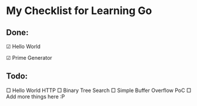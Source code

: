 # My Checklist for Learning Go #
## Done:
☑  Hello World

☑  Prime Generator

## Todo:
□ Hello World HTTP
□ Binary Tree Search
□ Simple Buffer Overflow PoC
□ Add more things here :P